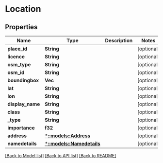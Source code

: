 # Location

## Properties
Name | Type | Description | Notes
------------ | ------------- | ------------- | -------------
**place_id** | **String** |  | [optional] 
**licence** | **String** |  | [optional] 
**osm_type** | **String** |  | [optional] 
**osm_id** | **String** |  | [optional] 
**boundingbox** | **Vec<String>** |  | [optional] 
**lat** | **String** |  | [optional] 
**lon** | **String** |  | [optional] 
**display_name** | **String** |  | [optional] 
**class** | **String** |  | [optional] 
**_type** | **String** |  | [optional] 
**importance** | **f32** |  | [optional] 
**address** | [***::models::Address**](address.md) |  | [optional] 
**namedetails** | [***::models::Namedetails**](namedetails.md) |  | [optional] 

[[Back to Model list]](../README.md#documentation-for-models) [[Back to API list]](../README.md#documentation-for-api-endpoints) [[Back to README]](../README.md)


